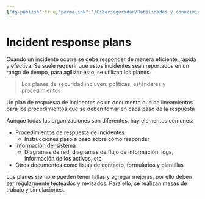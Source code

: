```yaml
---
{"dg-publish":true,"permalink":"/Ciberseguridad/Habilidades y conocimientos básicos/Gestion de incidentes/Ciclo de vida de un incidente/04 Plan de respuesta/"}
---
```


# Incident response plans

Cuando un incidente ocurre se debe responder de manera eficiente, rápida y efectiva.
Se suele requerir que estos incidentes sean reportados en un rango de tiempo, para agilizar esto, se utilizan los planes.

> Los planes de seguridad incluyen: políticas, estándares y procedimientos

Un plan de respuesta de incidentes es un documento que da lineamientos para los procedimientos que se deben tomar en cada paso de la respuesta

Aunque todas las organizaciones son diferentes, hay elementos comunes:
- Procedimientos de respuesta de incidentes
  - Instrucciones paso a paso sobre cómo responder
- Información del sistema
  - Diagramas de red, diagramas de flujo de información, logs, información de los activos, etc
- Otros documentos como listas de contacto, formularios y plantillas

Los planes siempre pueden tener fallas y agregar mejoras, por ello deben ser regularmente testeados y revisados. Para ello, se realizan mesas de trabajo y simulaciones.